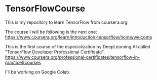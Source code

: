 # TensorFlowCourse
This is my repository to learn TensorFlow from coursera.org

The course I will be following is the next one: https://www.coursera.org/learn/introduction-tensorflow/home/welcome

This is the first course of the especialization by DeepLearning.AI called "TensorFlow Developer Professional Certificate".
https://www.coursera.org/professional-certificates/tensorflow-in-practice#courses

I'll be working on Google Colab.
